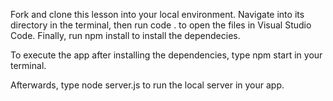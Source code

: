 

Fork and clone this lesson into your local environment. Navigate into its directory in the terminal, then run code . to open the files in Visual Studio Code. Finally, run npm install to install the dependecies.

To execute the app after installing the dependencies, type npm start in your terminal.

Afterwards, type node server.js to run the local server in your app.

